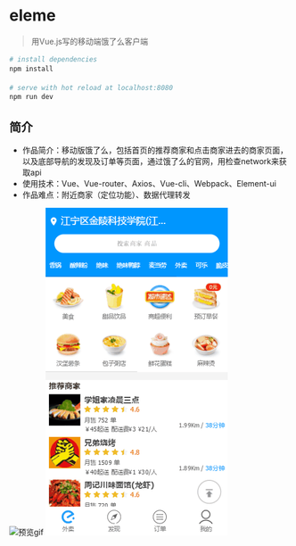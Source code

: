 # eleme

> 用Vue.js写的移动端饿了么客户端

``` bash
# install dependencies
npm install

# serve with hot reload at localhost:8080
npm run dev

```

## 简介
- 作品简介：移动版饿了么，包括首页的推荐商家和点击商家进去的商家页面，以及底部导航的发现及订单等页面，通过饿了么的官网，用检查network来获取api
- 使用技术：Vue、Vue-router、Axios、Vue-cli、Webpack、Element-ui
- 作品难点：附近商家（定位功能）、数据代理转发

![预览gif](https://github.com/yurentle/vue-eleme/blob/master/static/screenshot/screen1.gif)
![预览gif](https://github.com/yurentle/vue-eleme/blob/master/static/screenshot/screen2.gif)
